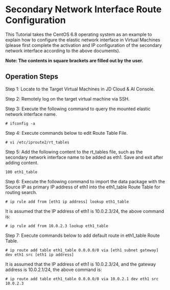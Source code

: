 # Secondary Network Interface Route Configuration

This Tutorial takes the CentOS 6.8 operating system as an example to explain how to configure the elastic network interface in Virtual Machines (please first complete the activation and IP configuration of the secondary network interface according to the above documents).

**Note: The contents in square brackets are filled out by the user.**

## Operation Steps
Step 1: Locate to the Target Virtual Machines in JD Cloud & AI Console.

Step 2: Remotely log on the target virtual machine via SSH.

Step 3: Execute the following command to query the mounted elastic network interface name.

	# ifconfig -a

Step 4: Execute commands below to edit Route Table File.

	# vi /etc/iproute2/rt_tables

Step 5: Add the following content to the rt_tables file, such as the secondary network interface name to be added as eth1. Save and exit after adding content.

	100 eth1_table

Step 6: Execute the following command to import the data package with the Source IP as primary IP address of eth1 into the eth1_table Route Table for routing search.

	# ip rule add from [eth1 ip address] lookup eth1_table

It is assumed that the IP address of eth1 is 10.0.2.3/24, the above command is:

	# ip rule add from 10.0.2.3 lookup eth1_table

Step 7: Execute commands below to add default route in eth1_table Route Table.

	# ip route add table eth1_table 0.0.0.0/0 via [eth1 subnet gateway] dev eth1 src [eth1 ip address]

It is assumed that the IP address of eth1 is 10.0.2.3/24, and the gateway address is 10.0.2.1/24, the above command is:

	# ip route add table eth1_table 0.0.0.0/0 via 10.0.2.1 dev eth1 src 10.0.2.3



